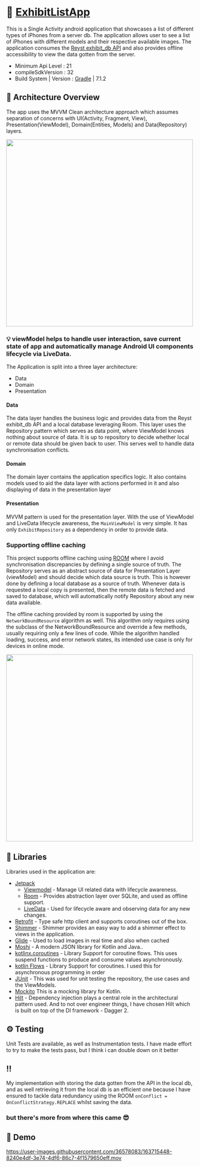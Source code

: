 
# 📱 [ExhibitListApp](https://github.com/timmyCoder/ExhibitListApp/blob/master/app-debug.apk) 

This is a Single Activity android application that showcases a list of different types of iPhones from a server db. The application allows user to see a list of iPhones with different models and their respective available images. The application consumes
the [Reyst exhibit_db API](https://my-json-server.typicode.com/Reyst/exhibit_db/list) and also provides offline accessibility to view the data gotten from the server.


- Minimum Api Level : 21
- compileSdkVersion : 32
- Build System | Version : [Gradle](https://gradle.org/) | 7.1.2

## :scroll: Architecture Overview 
The app uses the MVVM Clean architecture approach which assumes separation of concerns with UI(Activity, Fragment, View), Presentation(ViewModel), Domain(Entities, Models) and Data(Repository) layers. 

<img src="https://developer.android.com/topic/libraries/architecture/images/final-architecture.png" width=500/>
<br>

### 💡 viewModel helps to handle user interaction, save current state of app and automatically manage Android UI components lifecycle via LiveData.


The Application is split into a three layer architecture:

- Data
- Domain
- Presentation

#### Data

The data layer handles the business logic and provides data from the
Reyst exhibit_db API and a local database leveraging Room. This layer uses the 
Repository pattern which serves as data point, where ViewModel knows nothing about source of data. 
It is up to repository to decide whether local or remote data should be given back to user. 
This serves well to handle data synchronisation conflicts.


#### Domain

The domain layer contains the application specifics logic. It also contains models used to aid the data layer with 
actions performed in it and also displaying of data in the presentation layer


#### Presentation

MVVM pattern is used for the presentation layer. With the use of ViewModel and LiveData lifecycle awareness, the 
```MainViewModel``` is very simple. It has only ```ExhibitRepository``` as a dependency in order to provide data.


### Supporting offline caching

This project supports offline caching using [ROOM](https://developer.android.com/training/data-storage/room) where I avoid synchronisation discrepancies by defining a single source of truth. The Repository serves as an abstract source of data for Presentation Layer (viewModel) and should decide which data source is truth. This is however done by defining a local database as a source of truth. Whenever data is requested a local copy is presented, then the remote data is fetched and saved to database, which will automatically notify Repository about any new data available.

The offline caching provided by room is supported by using the ```NetworkBoundResource``` algorithm as well. This algorithm only requires using the subclass of the NetworkBoundResource and override a few methods, usually requiring only a few lines of code.
While the algorithm handled loading, success, and error network states, its intended use case is only for devices in online mode. 

<img src="https://user-images.githubusercontent.com/36578083/163714871-f771b5b3-c420-4c3b-be80-8e8e61f72b92.png" width=500/>


## 🧰 Libraries

Libraries used in the application are:

- [Jetpack](https://developer.android.com/jetpack)
  - [Viewmodel](https://developer.android.com/topic/libraries/architecture/viewmodel) - Manage UI related data with lifecycle awareness.
  - [Room](https://developer.android.com/training/data-storage/room) - Provides abstraction layer over SQLite, and used as offline support.
  - [LiveData](https://developer.android.com/topic/libraries/architecture/livedata) - Used for lifecycle aware and observing data for any new changes.
- [Retrofit](https://square.github.io/retrofit/) - Type safe http client and supports coroutines out of the box.
- [Shimmer](https://facebook.github.io/shimmer-android/) - Shimmer provides an easy way to add a shimmer effect to views in the application.
- [Glide](https://github.com/bumptech/glide) - Used to load images in real time and also when cached
- [Moshi](https://github.com/square/moshi) - A modern JSON library for Kotlin and Java..
- [kotlinx.coroutines](https://github.com/Kotlin/kotlinx.coroutines) - Library Support for coroutine flows. This uses suspend functions to produce and consume values asynchronously.
- [kotlin Flows](https://developer.android.com/kotlin/flow) - Library Support for coroutines. I used this for asynchronous programming in order
- [JUnit](https://junit.org/junit4/) - This was used for unit testing the repository, the use cases and the ViewModels.
- [Mockito](https://developer.android.com/training/testing/unit-testing/local-unit-tests) This is a mocking library for Kotlin.
- [Hilt](https://dagger.dev/hilt/) - Dependency injection plays a central role in the architectural pattern used.
And to not over engineer things, I have chosen Hilt which is built on top of the DI framework - Dagger 2.

## ⚙ Testing

Unit Tests are available, as well as Instrumentation tests. I have made effort to try to make the tests pass, but I think i can double down on it better

## ‼️ 

My implementation with storing the data gotten from the API in the local db, and as well retrieving it from the local db is an efficient one because I have ensured to tackle data redundancy using the ROOM ```onConflict = OnConflictStrategy.REPLACE```
whilst saving the data.

### but there's more from where this came 😎

## 🎥 Demo

https://user-images.githubusercontent.com/36578083/163715448-8240e4df-3e74-4df6-86c7-4f1579650eff.mov


